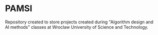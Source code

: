 # PAMSI

Repository created to store projects created during "Algorithm design and AI methods" classes at Wroclaw University of Science and Technology.
